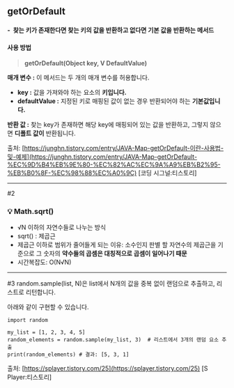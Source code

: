 ## **getOrDefault**

#### **-  찾는 키가 존재한다면 찾는 키의 값을 반환하고 없다면 기본 값을 반환하는 메서드**

#### **사용 방법**

> **getOrDefault(**Object key, V DefaultValue**)**

**매개 변수 :** 이 메서드는 두 개의 매개 변수를 허용합니다.

- **key :** 값을 가져와야 하는 요소의 **키입니다.**
- **defaultValue :** 지정된 키로 매핑된 값이 없는 경우 반환되어야 하는 **기본값입니다.**

**반환 값 :** 찾는 key가 존재하면 해당 key에 매핑되어 있는 값을 반환하고, 그렇지 않으면 **디폴트 값이** 반환됩니다.

출처: [https://junghn.tistory.com/entry/JAVA-Map-getOrDefault-이란-사용법-및-예제](https://junghn.tistory.com/entry/JAVA-Map-getOrDefault-%EC%9D%B4%EB%9E%80-%EC%82%AC%EC%9A%A9%EB%B2%95-%EB%B0%8F-%EC%98%88%EC%A0%9C) [코딩 시그널:티스토리]

------

#2
### 💡 Math.sqrt()

- √N 이하의 자연수들로 나누는 방식
- sqrt() : 제곱근
- 제곱근 이하로 범위가 줄어들게 되는 이유: 소수인지 판별 할 자연수의 제곱근을 기준으로 그 숫자의 **약수들의 곱셈은 대칭적으로 곱셈이 일어나기 때문**
- 시간복잡도: O(N√N)

-------------

#3
random.sample(list, N)은 list에서 N개의 값을 중복 없이 랜덤으로 추출하고, 리스트로 리턴합니다.

아래와 같이 구현할 수 있습니다.

```
import random

my_list = [1, 2, 3, 4, 5]
random_elements = random.sample(my_list, 3)  # 리스트에서 3개의 랜덤 요소 추출
print(random_elements) # 결과: [5, 3, 1]
```

출처: [https://splayer.tistory.com/25](https://splayer.tistory.com/25) [S Player:티스토리]